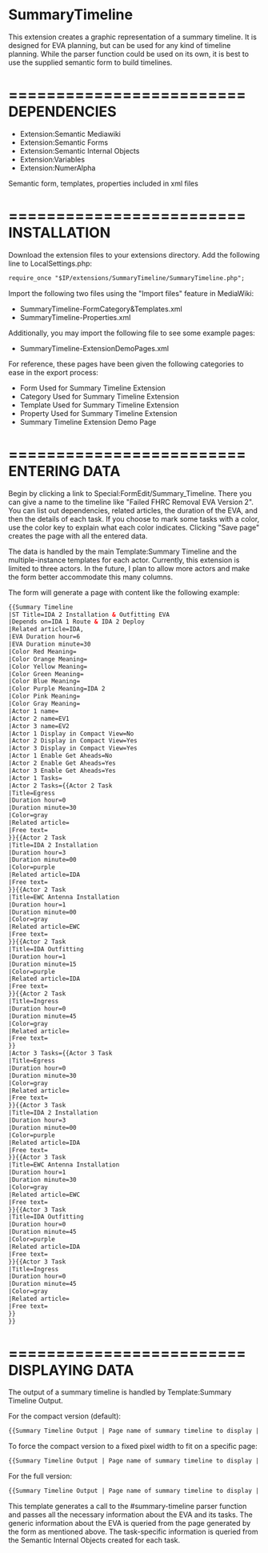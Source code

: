 SummaryTimeline
=========================

This extension creates a graphic representation of a summary timeline. It is designed for EVA planning, but can be used for any  kind of timeline planning. While the parser function could be used on its own, it is best to use the supplied semantic form to build timelines.

=========================
DEPENDENCIES
=========================

* Extension:Semantic Mediawiki
* Extension:Semantic Forms
* Extension:Semantic Internal Objects
* Extension:Variables
* Extension:NumerAlpha

Semantic form, templates, properties included in xml files

=========================
INSTALLATION
=========================

Download the extension files to your extensions directory. Add the following line to LocalSettings.php:

```html
require_once "$IP/extensions/SummaryTimeline/SummaryTimeline.php";
```

Import the following two files using the "Import files" feature in MediaWiki:
* SummaryTimeline-FormCategory&Templates.xml
* SummaryTimeline-Properties.xml

Additionally, you may import the following file to see some example pages:
* SummaryTimeline-ExtensionDemoPages.xml

For reference, these pages have been given the following categories to ease in the export process:

* Form Used for Summary Timeline Extension
* Category Used for Summary Timeline Extension
* Template Used for Summary Timeline Extension
* Property Used for Summary Timeline Extension
* Summary Timeline Extension Demo Page

=========================
ENTERING DATA
=========================

Begin by clicking a link to Special:FormEdit/Summary_Timeline. There you can give a name to the timeline like "Failed FHRC Removal EVA Version 2". You can list out dependencies, related articles, the duration of the EVA, and then the details of each task. If you choose to mark some tasks with a color, use the color key to explain what each color indicates. Clicking "Save page" creates the page with all the entered data.

The data is handled by the main Template:Summary Timeline and the multiple-instance templates for each actor. Currently, this extension is limited to three actors. In the future, I plan to allow more actors and make the form better accommodate this many columns.

The form will generate a page with content like the following example:

```html
{{Summary Timeline
|ST Title=IDA 2 Installation & Outfitting EVA
|Depends on=IDA 1 Route & IDA 2 Deploy
|Related article=IDA,
|EVA Duration hour=6
|EVA Duration minute=30
|Color Red Meaning=
|Color Orange Meaning=
|Color Yellow Meaning=
|Color Green Meaning=
|Color Blue Meaning=
|Color Purple Meaning=IDA 2
|Color Pink Meaning=
|Color Gray Meaning=
|Actor 1 name=
|Actor 2 name=EV1
|Actor 3 name=EV2
|Actor 1 Display in Compact View=No
|Actor 2 Display in Compact View=Yes
|Actor 3 Display in Compact View=Yes
|Actor 1 Enable Get Aheads=No
|Actor 2 Enable Get Aheads=Yes
|Actor 3 Enable Get Aheads=Yes
|Actor 1 Tasks=
|Actor 2 Tasks={{Actor 2 Task
|Title=Egress
|Duration hour=0
|Duration minute=30
|Color=gray
|Related article=
|Free text=
}}{{Actor 2 Task
|Title=IDA 2 Installation
|Duration hour=3
|Duration minute=00
|Color=purple
|Related article=IDA
|Free text=
}}{{Actor 2 Task
|Title=EWC Antenna Installation
|Duration hour=1
|Duration minute=00
|Color=gray
|Related article=EWC
|Free text=
}}{{Actor 2 Task
|Title=IDA Outfitting
|Duration hour=1
|Duration minute=15
|Color=purple
|Related article=IDA
|Free text=
}}{{Actor 2 Task
|Title=Ingress
|Duration hour=0
|Duration minute=45
|Color=gray
|Related article=
|Free text=
}}
|Actor 3 Tasks={{Actor 3 Task
|Title=Egress
|Duration hour=0
|Duration minute=30
|Color=gray
|Related article=
|Free text=
}}{{Actor 3 Task
|Title=IDA 2 Installation
|Duration hour=3
|Duration minute=00
|Color=purple
|Related article=IDA
|Free text=
}}{{Actor 3 Task
|Title=EWC Antenna Installation
|Duration hour=1
|Duration minute=30
|Color=gray
|Related article=EWC
|Free text=
}}{{Actor 3 Task
|Title=IDA Outfitting
|Duration hour=0
|Duration minute=45
|Color=purple
|Related article=IDA
|Free text=
}}{{Actor 3 Task
|Title=Ingress
|Duration hour=0
|Duration minute=45
|Color=gray
|Related article=
|Free text=
}}
}}
```

=========================
DISPLAYING DATA
=========================

The output of a summary timeline is handled by Template:Summary Timeline Output.

For the compact version (default):
```html
{{Summary Timeline Output | Page name of summary timeline to display | Compact }}
  ```

To force the compact version to a fixed pixel width to fit on a specific page:
```html
{{Summary Timeline Output | Page name of summary timeline to display | Compact | 123 }}
  ```

For the full version:
```html
{{Summary Timeline Output | Page name of summary timeline to display | Full }}
  ```

This template generates a call to the #summary-timeline parser function and passes all the necessary information about the EVA and its tasks. The generic information about the EVA is queried from the page generated by the form as mentioned above. The task-specific information is queried from the Semantic Internal Objects created for each task.

